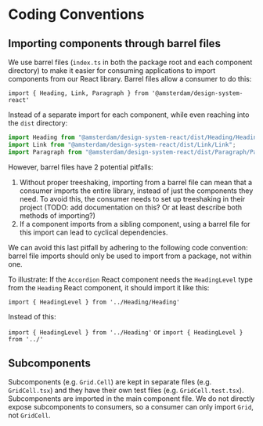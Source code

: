 # Coding Conventions

## Importing components through barrel files

We use barrel files (`index.ts` in both the package root and each component directory) to make it easier for consuming applications to import components from our React library.
Barrel files allow a consumer to do this:

`import { Heading, Link, Paragraph } from '@amsterdam/design-system-react'`

Instead of a separate import for each component, while even reaching into the `dist` directory:

```js
import Heading from "@amsterdam/design-system-react/dist/Heading/Heading";
import Link from "@amsterdam/design-system-react/dist/Link/Link";
import Paragraph from "@amsterdam/design-system-react/dist/Paragraph/Paragraph";
```

However, barrel files have 2 potential pitfalls:

1. Without proper treeshaking, importing from a barrel file can mean that a consumer imports the entire library, instead of just the components they need. To avoid this, the consumer needs to set up treeshaking in their project (TODO: add documentation on this? Or at least describe both methods of importing?)
2. If a component imports from a sibling component, using a barrel file for this import can lead to cyclical dependencies.

We can avoid this last pitfall by adhering to the following code convention: barrel file imports should only be used to import from a package, not within one.

To illustrate: If the `Accordion` React component needs the `HeadingLevel` type from the `Heading` React component, it should import it like this:

`import { HeadingLevel } from '../Heading/Heading'`

Instead of this:

`import { HeadingLevel } from '../Heading'` or `import { HeadingLevel } from '../'`

## Subcomponents

Subcomponents (e.g. `Grid.Cell`) are kept in separate files (e.g. `GridCell.tsx`) and they have their own test files (e.g. `GridCell.test.tsx`). Subcomponents are imported in the main component file. We do not directly expose subcomponents to consumers, so a consumer can only import `Grid`, not `GridCell`.
